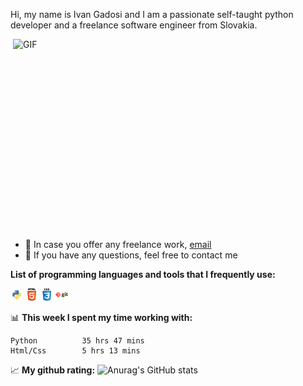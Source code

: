 Hi, my name is Ivan Gadosi and I am a passionate self-taught python developer and a freelance software engineer from Slovakia.


<img align="right" alt="GIF" src="https://github.com/abhisheknaiidu/abhisheknaiidu/blob/master/code.gif?raw=true" width="500" height="320" />
  
- 💼 In case you offer any freelance work, [email](mailto:ivan.gadosi@gmail.com)
- 💬 If you have any questions, feel free to contact me

**List of programming languages and tools that I frequently use:**  

<code><img height="20" src="https://raw.githubusercontent.com/github/explore/80688e429a7d4ef2fca1e82350fe8e3517d3494d/topics/python/python.png"></code>
<code><img height="20" src="https://raw.githubusercontent.com/github/explore/80688e429a7d4ef2fca1e82350fe8e3517d3494d/topics/html/html.png"></code>
<code><img height="20" src="https://raw.githubusercontent.com/github/explore/80688e429a7d4ef2fca1e82350fe8e3517d3494d/topics/css/css.png"></code>
<code><img height="20" src="https://raw.githubusercontent.com/github/explore/80688e429a7d4ef2fca1e82350fe8e3517d3494d/topics/git/git.png"></code>

📊 **This week I spent my time working with:**
```text
Python          35 hrs 47 mins
Html/Css        5 hrs 13 mins  
```

📈 **My github rating:**
![Anurag's GitHub stats](https://github-readme-stats.vercel.app/api?username=IvanGadosi&hide=contribs,prs)

